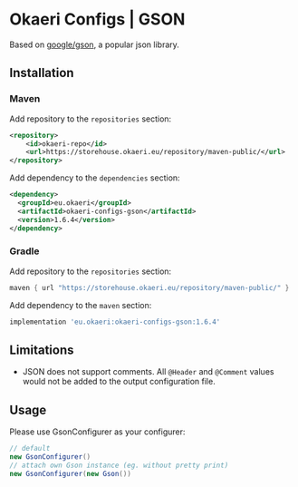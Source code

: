 # Okaeri Configs | GSON

Based on [google/gson](https://github.com/google/gson), a popular json library.

## Installation
### Maven
Add repository to the `repositories` section:
```xml
<repository>
    <id>okaeri-repo</id>
    <url>https://storehouse.okaeri.eu/repository/maven-public/</url>
</repository>
```
Add dependency to the `dependencies` section:
```xml
<dependency>
  <groupId>eu.okaeri</groupId>
  <artifactId>okaeri-configs-gson</artifactId>
  <version>1.6.4</version>
</dependency>
```
### Gradle
Add repository to the `repositories` section:
```groovy
maven { url "https://storehouse.okaeri.eu/repository/maven-public/" }
```
Add dependency to the `maven` section:
```groovy
implementation 'eu.okaeri:okaeri-configs-gson:1.6.4'
```

## Limitations
- JSON does not support comments. All `@Header` and `@Comment` values would not be added to the output configuration file.

## Usage

Please use GsonConfigurer as your configurer:
```java
// default
new GsonConfigurer()
// attach own Gson instance (eg. without pretty print)
new GsonConfigurer(new Gson())
```
